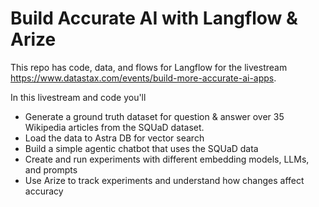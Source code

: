 # Build Accurate AI with Langflow & Arize

This repo has code, data, and flows for Langflow for the livestream https://www.datastax.com/events/build-more-accurate-ai-apps.

In this livestream and code you'll

* Generate a ground truth dataset for question & answer over 35 Wikipedia articles from the SQUaD dataset.
* Load the data to Astra DB for vector search
* Build a simple agentic chatbot that uses the SQUaD data
* Create and run experiments with different embedding models, LLMs, and prompts
* Use Arize to track experiments and understand how changes affect accuracy

